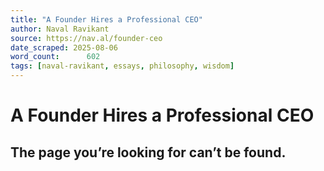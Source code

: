 ```yaml
---
title: "A Founder Hires a Professional CEO"
author: Naval Ravikant
source: https://nav.al/founder-ceo
date_scraped: 2025-08-06
word_count:      602
tags: [naval-ravikant, essays, philosophy, wisdom]
---
```


# A Founder Hires a Professional CEO

## The page you’re looking for can’t be found.
